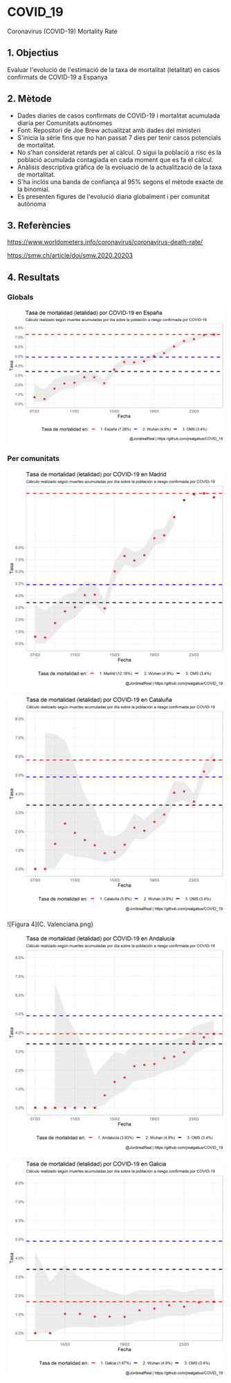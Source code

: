 # COVID_19
Coronavirus (COVID-19) Mortality Rate

## 1. Objectius

Evaluar l'evolució de l'estimació de la taxa de mortalitat (letalitat) en casos confirmats de COVID-19 a Espanya

## 2. Mètode

- Dades diaries de casos confirmats de COVID-19 i mortalitat acumulada diaria per Comunitats autònomes
- Font: Repositori de Joe Brew actualitzat amb dades del ministeri
- S'inicia la sèrie fins que no han passat 7 dies per tenir casos potencials de mortalitat.
- No s'han considerat retards per al càlcul. O sigui la població a risc és la població acumulada contagiada en cada moment que es fa el càlcul. 
- Anàlisis descriptiva gràfica de la evoluació de la actualització de la taxa de mortalitat. 
- S'ha inclós una banda de confiança al 95% segons el mètode exacte de la binomial. 
- Es presenten figures de l'evolució diaria globalment i per comunitat autònoma

## 3. Referències

https://www.worldometers.info/coronavirus/coronavirus-death-rate/ 

https://smw.ch/article/doi/smw.2020.20203


## 4. Resultats 

### Globals

![Figura 1](plot_esp.png)

### Per comunitats

![Figura 2](Madrid.png)

![Figura 3](Cataluña.png)

![Figura 4](C. Valenciana.png)

![Figura 5](Andalucía.png)

![Figura 6](Galicia.png)







